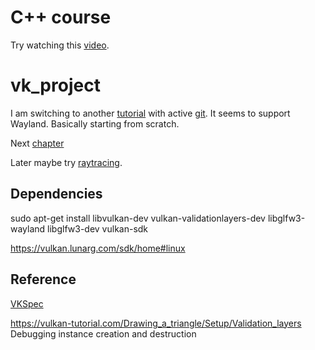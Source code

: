 # C++ course
Try watching this [video](https://www.youtube.com/watch?v=8jLOx1hD3_o).

# vk_project
I am switching to another [tutorial](https://vulkan-tutorial.com/) with active [git](https://github.com/Overv/VulkanTutorial).
It seems to support Wayland. Basically starting from scratch.

Next [chapter](https://vulkan-tutorial.com/en/Drawing_a_triangle/Presentation/Image_views)

Later maybe try [raytracing](https://github.com/RayTracing/raytracing.github.io).

## Dependencies
sudo apt-get install libvulkan-dev vulkan-validationlayers-dev libglfw3-wayland libglfw3-dev vulkan-sdk

https://vulkan.lunarg.com/sdk/home#linux

## Reference
[VKSpec](https://www.khronos.org/registry/vulkan/specs/1.2-extensions/html/vkspec.html#memory-allocation)

https://vulkan-tutorial.com/Drawing_a_triangle/Setup/Validation_layers  Debugging instance creation and destruction

